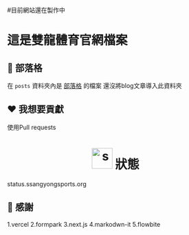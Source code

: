 #目前網站還在製作中
# 這是雙龍體育官網檔案
## 📝 部落格

在 `posts` 資料夾內是 [部落格](https://www.ssangyongsports.org/blog/) 的檔案
還沒將blog文章導入此資料夾
## ❤️ 我想要貢獻
使用Pull requests
<h1 align="center">
    <img src="https://i.ibb.co/RHw9RV2/image.png" alt="ssport-status" width="48" height="48">
    狀態
</h1>
status.ssangyongsports.org

## 🙏 感謝
1.vercel
2.formpark
3.next.js
4.markodwn-it
5.flowbite

